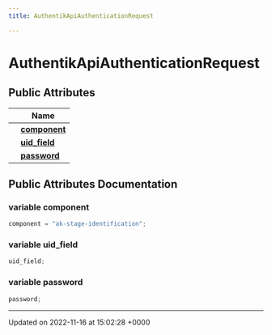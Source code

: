 ```yaml
---
title: AuthentikApiAuthenticationRequest

---
```


# AuthentikApiAuthenticationRequest





## Public Attributes

|                | Name           |
| -------------- | -------------- |
| | **[component](/SignallingSystem-doc/vb/Classes/classAuthentikApiAuthenticationRequest/#variable-component)**  |
| | **[uid_field](/SignallingSystem-doc/vb/Classes/classAuthentikApiAuthenticationRequest/#variable-uid-field)**  |
| | **[password](/SignallingSystem-doc/vb/Classes/classAuthentikApiAuthenticationRequest/#variable-password)**  |

## Public Attributes Documentation

### variable component

```csharp
component = "ak-stage-identification";
```


### variable uid_field

```csharp
uid_field;
```


### variable password

```csharp
password;
```


-------------------------------

Updated on 2022-11-16 at 15:02:28 +0000